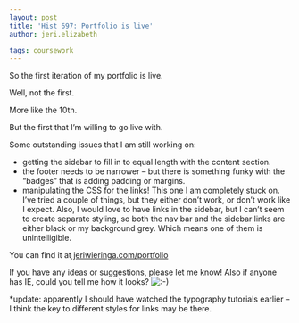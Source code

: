 ```yaml
---
layout: post
title: 'Hist 697: Portfolio is live'
author: jeri.elizabeth

tags: coursework
---
```

So the first iteration of my portfolio is live.

Well, not the first.

More like the 10th.

But the first that I&#8217;m willing to go live with.

Some outstanding issues that I am still working on:

*   getting the sidebar to fill in to equal length with the content section.
*   the footer needs to be narrower &#8211; but there is something funky with the &#8220;badges&#8221; that is adding padding or margins.
*   manipulating the CSS for the links! This one I am completely stuck on. I&#8217;ve tried a couple of things, but they either don&#8217;t work, or don&#8217;t work like I expect. Also, I would love to have links in the sidebar, but I can&#8217;t seem to create separate styling, so both the nav bar and the sidebar links are either black or my background grey. Which means one of them is unintelligible.

You can find it at[ jeriwieringa.com/portfolio][1]

If you have any ideas or suggestions, please let me know! Also if anyone has IE, could you tell me how it looks? <img src='http://jeriwieringa.com/wp-includes/images/smilies/icon_smile.gif' alt=':-)' class='wp-smiley' />

*update: apparently I should have watched the typography tutorials earlier &#8211; I think the key to different styles for links may be there.

 [1]: http://jeriwieringa.com/portfolio/index.html
